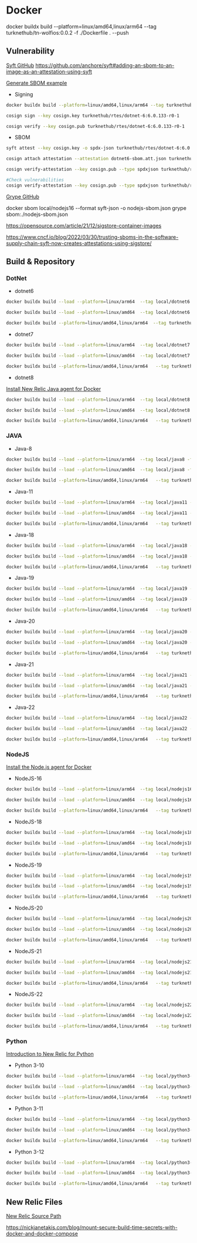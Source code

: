 # Docker

docker buildx build --platform=linux/amd64,linux/arm64  --tag turknethub/tn-wolfios:0.0.2 -f ./Dockerfile . --push

## Vulnerability


[Syft GitHub](https://github.com/anchore/syft)
https://github.com/anchore/syft#adding-an-sbom-to-an-image-as-an-attestation-using-syft

[Generate SBOM example](https://github.com/anchore/syft/wiki/Attestation#local-private-key-support)

* Signing

```bash
docker buildx build --platform=linux/amd64,linux/arm64 --tag turknethub/rtes/dotnet-6:6.0.133-r0-1 -f ./rtes/dotnet6-core/Dockerfile . --push

cosign sign --key cosign.key turknethub/rtes/dotnet-6:6.0.133-r0-1

cosign verify --key cosign.pub turknethub/rtes/dotnet-6:6.0.133-r0-1
```

* SBOM

```bash
syft attest --key cosign.key -o spdx-json turknethub/rtes/dotnet-6:6.0.133-r0-1 > dotnet6-sbom.att.json

cosign attach attestation --attestation dotnet6-sbom.att.json turknethub/rtes/dotnet-6:6.0.133-r0-1

cosign verify-attestation --key cosign.pub --type spdxjson turknethub/rtes/dotnet-6:6.0.133-r0-1 | jq '.payload | @base64d | fromjson | .predicate'

#Check vulnerabilities
cosign verify-attestation --key cosign.pub --type spdxjson turknethub/rtes/dotnet-6:6.0.133-r0-1 | jq '.payload | @base64d | fromjson | .predicate' | grype
```

[Grype GitHub](https://github.com/anchore/grype)

docker sbom local/nodejs16 --format syft-json -o nodejs-sbom.json
grype sbom:./nodejs-sbom.json


https://opensource.com/article/21/12/sigstore-container-images

https://www.cncf.io/blog/2022/03/30/trusting-sboms-in-the-software-supply-chain-syft-now-creates-attestations-using-sigstore/



## Build & Repository

### DotNet

* dotnet6

```bash
docker buildx build --load --platform=linux/arm64  --tag local/dotnet6 -f ./rtes/dotnet6-core/Dockerfile .

docker buildx build --load --platform=linux/amd64  --tag local/dotnet6 -f ./rtes/dotnet6-core/Dockerfile .

docker buildx build --platform=linux/amd64,linux/arm64  --tag turknethub/rtes/dotnet-6:6.0.133-r0-1 -f ./rtes/dotnet6-core/Dockerfile . --push
```

* dotnet7

```bash
docker buildx build --load --platform=linux/arm64  --tag local/dotnet7 -f ./rtes/dotnet7-core/Dockerfile .

docker buildx build --load --platform=linux/amd64  --tag local/dotnet7 -f ./rtes/dotnet7-core/Dockerfile .

docker buildx build --platform=linux/amd64,linux/arm64   --tag turknethub/rtes/dotnet-7:7.0.120-r0-2 -f ./rtes/dotnet7-core/Dockerfile . --push
```

* dotnet8

[Install New Relic Java agent for Docker](https://docs.newrelic.com/docs/apm/agents/java-agent/additional-installation/install-new-relic-java-agent-docker/)

```bash
docker buildx build --load --platform=linux/arm64  --tag local/dotnet8 -f ./rtes/dotnet8-core/Dockerfile .

docker buildx build --load --platform=linux/amd64  --tag local/dotnet8 -f ./rtes/dotnet8-core/Dockerfile .

docker buildx build --platform=linux/amd64,linux/arm64   --tag turknethub/rtes/dotnet-8:8.0.8-r0-2 -f ./rtes/dotnet8-core/Dockerfile . --push
```

### JAVA

* Java-8

```bash
docker buildx build --load --platform=linux/arm64  --tag local/java8 -f ./rtes/java-8/Dockerfile .

docker buildx build --load --platform=linux/amd64  --tag local/java8 -f ./rtes/java-8/Dockerfile .

docker buildx build --platform=linux/amd64,linux/arm64   --tag turknethub/rtes/java-8:8.412.08-r1-1 -f ./rtes/java-8/Dockerfile . --push
```

* Java-11

```bash
docker buildx build --load --platform=linux/arm64  --tag local/java11 -f ./rtes/java-11/Dockerfile .

docker buildx build --load --platform=linux/amd64  --tag local/java11 -f ./rtes/java-11/Dockerfile .

docker buildx build --platform=linux/amd64,linux/arm64   --tag turknethub/rtes/java-11:11.0.24-r0-1 -f ./rtes/java-11/Dockerfile . --push
```

* Java-18

```bash
docker buildx build --load --platform=linux/arm64  --tag local/java18 -f ./rtes/java-18/Dockerfile .

docker buildx build --load --platform=linux/amd64  --tag local/java18 -f ./rtes/java-18/Dockerfile .

docker buildx build --platform=linux/amd64,linux/arm64   --tag turknethub/rtes/java-18:18.0.2.1.0-r5-1 -f ./rtes/java-18/Dockerfile . --push
```

* Java-19

```bash
docker buildx build --load --platform=linux/arm64  --tag local/java19 -f ./rtes/java-19/Dockerfile .

docker buildx build --load --platform=linux/amd64  --tag local/java19 -f ./rtes/java-19/Dockerfile .

docker buildx build --platform=linux/amd64,linux/arm64   --tag turknethub/rtes/java-19:19.0.2.7-r5-1 -f ./rtes/java-19/Dockerfile . --push
```

* Java-20

```bash
docker buildx build --load --platform=linux/arm64  --tag local/java20 -f ./rtes/java-20/Dockerfile .

docker buildx build --load --platform=linux/amd64  --tag local/java20 -f ./rtes/java-20/Dockerfile .

docker buildx build --platform=linux/amd64,linux/arm64   --tag turknethub/rtes/java-20:20.0.2.9-r4-1 -f ./rtes/java-20/Dockerfile . --push
```

* Java-21

```bash
docker buildx build --load --platform=linux/arm64  --tag local/java21 -f ./rtes/java-21/Dockerfile .

docker buildx build --load --platform=linux/amd64  --tag local/java21 -f ./rtes/java-21/Dockerfile .

docker buildx build --platform=linux/amd64,linux/arm64   --tag turknethub/rtes/java-21:21.0.4-r1-1 -f ./rtes/java-21/Dockerfile . --push
```

* Java-22

```bash
docker buildx build --load --platform=linux/arm64  --tag local/java22 -f ./rtes/java-22/Dockerfile .

docker buildx build --load --platform=linux/amd64  --tag local/java22 -f ./rtes/java-22/Dockerfile .

docker buildx build --platform=linux/amd64,linux/arm64   --tag turknethub/rtes/java-22:22.0.2-r0-1 -f ./rtes/java-22/Dockerfile . --push
```

### NodeJS

[Install the Node.js agent for Docker](https://docs.newrelic.com/docs/apm/agents/nodejs-agent/installation-configuration/install-nodejs-agent-docker/)

* NodeJS-16

```bash
docker buildx build --load --platform=linux/arm64  --tag local/nodejs16 -f ./rtes/nodejs-16/Dockerfile .

docker buildx build --load --platform=linux/amd64  --tag local/nodejs16 -f ./rtes/nodejs-16/Dockerfile .

docker buildx build --platform=linux/amd64,linux/arm64   --tag turknethub/rtes/nodejs-16:16.20.2-r6-1 -f ./rtes/nodejs-16/Dockerfile . --push
```

* NodeJS-18

```bash
docker buildx build --load --platform=linux/arm64  --tag local/nodejs18 -f ./rtes/nodejs-18/Dockerfile .

docker buildx build --load --platform=linux/amd64  --tag local/nodejs18 -f ./rtes/nodejs-18/Dockerfile .

docker buildx build --platform=linux/amd64,linux/arm64   --tag turknethub/rtes/nodejs-18:18.20.4-r0-1 -f ./rtes/nodejs-18/Dockerfile . --push
```

* NodeJS-19

```bash
docker buildx build --load --platform=linux/arm64  --tag local/nodejs19 -f ./rtes/nodejs-19/Dockerfile .

docker buildx build --load --platform=linux/amd64  --tag local/nodejs19 -f ./rtes/nodejs-19/Dockerfile .

docker buildx build --platform=linux/amd64,linux/arm64   --tag turknethub/rtes/nodejs-19:19.9.0-r8-1 -f ./rtes/nodejs-19/Dockerfile . --push
```

* NodeJS-20

```bash
docker buildx build --load --platform=linux/arm64  --tag local/nodejs20 -f ./rtes/nodejs-20/Dockerfile .

docker buildx build --load --platform=linux/amd64  --tag local/nodejs20 -f ./rtes/nodejs-20/Dockerfile .

docker buildx build --platform=linux/amd64,linux/arm64   --tag turknethub/rtes/nodejs-20:20.17.0-r0-1 -f ./rtes/nodejs-20/Dockerfile . --push
```

* NodeJS-21

```bash
docker buildx build --load --platform=linux/arm64  --tag local/nodejs21 -f ./rtes/nodejs-21/Dockerfile .

docker buildx build --load --platform=linux/amd64  --tag local/nodejs21 -f ./rtes/nodejs-21/Dockerfile .

docker buildx build --platform=linux/amd64,linux/arm64   --tag turknethub/rtes/nodejs-21:21.7.3-r2-1 -f ./rtes/nodejs-21/Dockerfile . --push
```

* NodeJS-22

```bash
docker buildx build --load --platform=linux/arm64  --tag local/nodejs22 -f ./rtes/nodejs-22/Dockerfile .

docker buildx build --load --platform=linux/amd64  --tag local/nodejs22 -f ./rtes/nodejs-22/Dockerfile .

docker buildx build --platform=linux/amd64,linux/arm64   --tag turknethub/rtes/nodejs-22:22.7.0-r0-1 -f ./rtes/nodejs-22/Dockerfile . --push
```

### Python

[Introduction to New Relic for Python](https://docs.newrelic.com/docs/apm/agents/python-agent/getting-started/introduction-new-relic-python/)

* Python 3-10

```bash
docker buildx build --load --platform=linux/arm64  --tag local/python3-10 -f ./rtes/python3-10/Dockerfile .

docker buildx build --load --platform=linux/amd64  --tag local/python3-10 -f ./rtes/python3-10/Dockerfile .

docker buildx build --platform=linux/amd64,linux/arm64   --tag turknethub/rtes/python3-10:3.10.14-r6-1 -f ./rtes/python3-10/Dockerfile . --push
```

* Python 3-11

```bash
docker buildx build --load --platform=linux/arm64  --tag local/python3-11 -f ./rtes/python3-11/Dockerfile .

docker buildx build --load --platform=linux/amd64  --tag local/python3-11 -f ./rtes/python3-11/Dockerfile .

docker buildx build --platform=linux/amd64,linux/arm64   --tag turknethub/rtes/python3-11:3.11.9-r8-1 -f ./rtes/python3-11/Dockerfile . --push
```

* Python 3-12

```bash
docker buildx build --load --platform=linux/arm64  --tag local/python3-12 -f ./rtes/python3-12/Dockerfile .

docker buildx build --load --platform=linux/amd64  --tag local/python3-12 -f ./rtes/python3-12/Dockerfile .

docker buildx build --platform=linux/amd64,linux/arm64   --tag turknethub/rtes/python3-12:3.12.5-r2-1 -f ./rtes/python3-12/Dockerfile . --push
```

## New Relic Files

[New Relic Source Path](https://download.newrelic.com/dot_net_agent/previous_releases/)

https://nickjanetakis.com/blog/mount-secure-build-time-secrets-with-docker-and-docker-compose